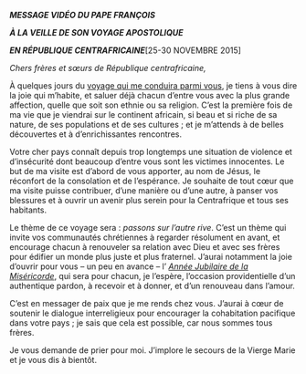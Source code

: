 ***MESSAGE VIDÉO DU PAPE FRANÇOIS***

***À LA VEILLE DE SON VOYAGE APOSTOLIQUE***

***EN RÉPUBLIQUE CENTRAFRICAINE***[25-30 NOVEMBRE 2015]

*Chers frères et sœurs de République centrafricaine,*

À quelques jours du [voyage qui me conduira parmi vous](http://w2.vatican.va/content/francesco/fr/travels/2015/outside/documents/papa-francesco-africa-2015.html), je tiens à vous dire la joie qui m’habite, et saluer déjà chacun d’entre vous avec la plus grande affection, quelle que soit son ethnie ou sa religion. C’est la première fois de ma vie que je viendrai sur le continent africain, si beau et si riche de sa nature, de ses populations et de ses cultures ; et je m’attends à de belles découvertes et à d’enrichissantes rencontres.

Votre cher pays connaît depuis trop longtemps une situation de violence et d’insécurité dont beaucoup d’entre vous sont les victimes innocentes. Le but de ma visite est d’abord de vous apporter, au nom de Jésus, le réconfort de la consolation et de l’espérance. Je souhaite de tout cœur que ma visite puisse contribuer, d’une manière ou d’une autre, à panser vos blessures et à ouvrir un avenir plus serein pour la Centrafrique et tous ses habitants.

Le thème de ce voyage sera : *passons sur l’autre rive*. C’est un thème qui invite vos communautés chrétiennes à regarder résolument en avant, et encourage chacun à renouveler sa relation avec Dieu et avec ses frères pour édifier un monde plus juste et plus fraternel. J’aurai notamment la joie d’ouvrir pour vous – un peu en avance – l’ *[Année Jubilaire de la Miséricorde](http://www.iubilaeummisericordiae.va/content/gdm/fr.html)*, qui sera pour chacun, je l’espère, l’occasion providentielle d’un authentique pardon, à recevoir et à donner, et d’un renouveau dans l’amour.

C’est en messager de paix que je me rends chez vous. J’aurai à cœur de soutenir le dialogue interreligieux pour encourager la cohabitation pacifique dans votre pays ; je sais que cela est possible, car nous sommes tous frères.

Je vous demande de prier pour moi. J’implore le secours de la Vierge Marie et je vous dis à bientôt.